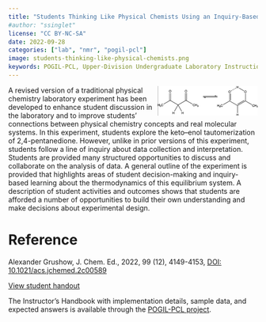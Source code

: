 ```yaml
---
title: "Students Thinking Like Physical Chemists Using an Inquiry-Based NMR Experiment"
#author: "ssinglet"
license: "CC BY-NC-SA"
date: 2022-09-28
categories: ["lab", "nmr", "pogil-pcl"]
image: students-thinking-like-physical-chemists.png
keywords: POGIL-PCL, Upper-Division Undergraduate Laboratory Instruction, Physical Chemistry, Inquiry-Based Learning, Problem Solving/Decision Making, Constructivism, NMR, Spectroscopy
---
```

<img src="students-thinking-like-physical-chemists.png" width=40% align="right">

A revised version of a traditional physical chemistry laboratory
experiment has been developed to enhance student discussion in the
laboratory and to improve students’ connections between physical
chemistry concepts and real molecular systems. In this experiment,
students explore the keto–enol tautomerization of
2,4-pentanedione. However, unlike in prior versions of this
experiment, students follow a line of inquiry about data collection
and interpretation. Students are provided many structured
opportunities to discuss and collaborate on the analysis of data. A
general outline of the experiment is provided that highlights areas of
student decision-making and inquiry-based learning about the
thermodynamics of this equilibrium system. A description of student
activities and outcomes shows that students are afforded a number of
opportunities to build their own understanding and make decisions
about experimental design.


# Reference

Alexander Grushow, J. Chem. Ed., 2022, 99 (12), 4149-4153,
[DOI: 10.1021/acs.jchemed.2c00589](https://doi.org/10.1021/acs.jchemed.2c00589)

[View student handout](https://chemistry.coe.edu/piper/pclform.html?expt=nmrKetoEnol)

The Instructor’s Handbook with implementation details, sample data, and expected answers is available through the [POGIL-PCL project](https://www.pogilpcl.org/get-connected). 

